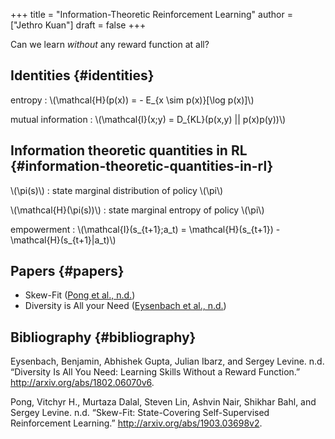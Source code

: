 +++
title = "Information-Theoretic Reinforcement Learning"
author = ["Jethro Kuan"]
draft = false
+++

Can we learn _without_ any reward function at all?

## Identities {#identities}

entropy
: \\(\mathcal{H}(p(x)) = - E\_{x \sim p(x)}[\log p(x)]\\)

mutual information
: \\(\mathcal{I}(x;y) = D\_{KL}(p(x,y) || p(x)p(y))\\)

## Information theoretic quantities in RL {#information-theoretic-quantities-in-rl}

\\(\pi(s)\\)
: state marginal distribution of policy \\(\pi\\)

\\(\mathcal{H}(\pi(s))\\)
: state marginal entropy of policy \\(\pi\\)

empowerment
: \\(\mathcal{I}(s\_{t+1};a_t) = \mathcal{H}(s\_{t+1}) - \mathcal{H}(s\_{t+1}|a_t)\\)

## Papers {#papers}

- Skew-Fit ([Pong et al., n.d.](#orgdcf7bfc))
- Diversity is All your Need ([Eysenbach et al., n.d.](#orgafecd02))

## Bibliography {#bibliography}

<a id="orgafecd02"></a>Eysenbach, Benjamin, Abhishek Gupta, Julian Ibarz, and Sergey Levine. n.d. “Diversity Is All You Need: Learning Skills Without a Reward Function.” <http://arxiv.org/abs/1802.06070v6>.

<a id="orgdcf7bfc"></a>Pong, Vitchyr H., Murtaza Dalal, Steven Lin, Ashvin Nair, Shikhar Bahl, and Sergey Levine. n.d. “Skew-Fit: State-Covering Self-Supervised Reinforcement Learning.” <http://arxiv.org/abs/1903.03698v2>.
